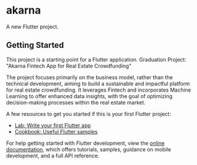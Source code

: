 # akarna

A new Flutter project.

## Getting Started

This project is a starting point for a Flutter application.
Graduation Project: "Akarna Fintech App for Real Estate Crowdfunding"

The project focuses primarily on the business model, rather than the technical development, aiming to build a sustainable and impactful platform for real estate crowdfunding. It leverages Fintech and incorporates Machine Learning to offer enhanced data insights, with the goal of optimizing decision-making processes within the real estate market.

A few resources to get you started if this is your first Flutter project:

- [Lab: Write your first Flutter app](https://docs.flutter.dev/get-started/codelab)
- [Cookbook: Useful Flutter samples](https://docs.flutter.dev/cookbook)

For help getting started with Flutter development, view the
[online documentation](https://docs.flutter.dev/), which offers tutorials,
samples, guidance on mobile development, and a full API reference.
